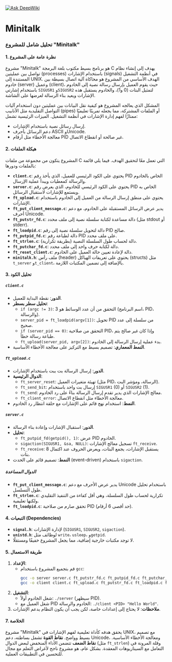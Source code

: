 [![Ask DeepWiki](https://deepwiki.com/badge.svg)](https://deepwiki.com/elbardii/Minitalk)
# Minitalk
### تحليل شامل للمشروع "Minitalk"

#### 1. **نظرة عامة على المشروع**
مشروع "Minitalk" هو برنامج بسيط مكتوب بلغة البرمجة C يهدف إلى إنشاء نظام تواصل بين عمليتين (processes) باستخدام الإشارات (signals) في أنظمة التشغيل المستندة إلى UNIX. الهدف الأساسي من المشروع هو محاكاة آلية اتصال بسيطة بين خادوم (server) وعميل (client)، حيث يقوم العميل بإرسال رسالة نصية إلى الخادوم باستخدام إشارتي `SIGUSR1` و`SIGUSR2` لتمثيل البتات (0 و1)، والخادوم يستقبل هذه الإشارات ويعيد بناء الرسالة لعرضها على الشاشة. 

المشكل الذي يعالجه المشروع هو كيفية نقل البيانات بين عمليتين دون استخدام آليات التواصل التقليدية مثل الأنابيب (pipes) أو الملفات المشتركة، مما يجعله تمرينًا تعليميًا ممتازًا لفهم إدارة الإشارات في أنظمة التشغيل. الميزات الرئيسية تشمل:
- إرسال رسائل نصية باستخدام الإشارات.
- دعم الرسائل بأحرف ASCII وUnicode.
- معالجة الأخطاء مثل أرقام PID غير صالحة أو انقطاع الاتصال.

#### 2. **هيكلة الملفات**
المشروع يتكون من مجموعة من ملفات C التي تعمل معًا لتحقيق الهدف. فيما يلي قائمة بالملفات ودورها:
- **`client.c`**: يحتوي على الكود الرئيسي للعميل، الذي يأخذ رقم PID الخاص بالخادوم والرسالة كمعطيات ويبدأ عملية الإرسال.
- **`server.c`**: يحتوي على الكود الرئيسي للخادوم، الذي يعرض رقم PID الخاص به ويستمع للإشارات لاستقبال الرسائل.
- **`ft_upload.c`**: يحتوي على منطق إرسال الرسالة من العميل إلى الخادوم باستخدام الإشارات.
- **`ft_put_client_message.c`**: يدير عرض الرسائل المستقبلة على الخادوم، مع دعم أحرف Unicode.
- **`ft_putstr_fd.c`**: دالة مساعدة لكتابة سلسلة نصية إلى ملف محدد (مثل stdout أو stderr).
- **`ft_loadpid.c`**: دالة لتحويل سلسلة نصية إلى رقم PID صالح.
- **`ft_putpid_fd.c`**: دالة لطباعة رقم PID على ملف محدد.
- **`ft_strlen.c`**: دالة لحساب طول السلسلة النصية (بطريقة تكرارية).
- **`ft_putchar_fd.c`**: دالة لكتابة حرف واحد إلى ملف محدد.
- **`ft_reset_client.c`**: دالة لإعادة تعيين حالة العميل على الخادوم.
- **`minitalk.h`**: ملف رأس (header) يحتوي على تعريفات الهياكل (structs) مثل `t_server` و`t_client`، بالإضافة إلى تضمين المكتبات اللازمة.

#### 3. **تحليل الكود**
##### **`client.c`**
- **الدور**: نقطة البداية للعميل.
- **تحليل سطر بسطر**:
  - `if (argc != 3)`: التحقق من أن عدد الوسائط هو 3 (اسم البرنامج، PID، والرسالة).
  - `server_pid = ft_loadpid(argv[1])`: تحويل PID من سلسلة إلى عدد صحيح.
  - `if (server_pid == 0)`: التحقق من صلاحية PID، وإذا كان غير صالح يتم طباعة رسالة خطأ.
  - `ft_upload(server_pid, argv[2])`: بدء عملية إرسال الرسالة إلى الخادوم.
- **النمط المعماري**: تصميم بسيط مع التركيز على معالجة الأخطاء الأساسية.

##### **`ft_upload.c`**
- **الدور**: إرسال الرسالة بت ببت باستخدام الإشارات.
- **الدوال الرئيسية**:
  - `ft_server_reset`: تهيئة متغيرات العميل (مثل PID، الرسالة، ومؤشر البت).
  - `ft_send_bit`: إرسال بت واحد باستخدام `SIGUSR1` (0) أو `SIGUSR2` (1).
  - `ft_send`: معالج الإشارات الذي يدير تقدم إرسال الرسالة بناءً على رد الخادوم.
  - `ft_client_error`: معالجة الأخطاء مثل انقطاع الاتصال.
- **النمط**: استخدام نهج قائم على الإشارات مع حلقة انتظار رد الخادوم.

##### **`server.c`**
- **الدور**: استقبال الإشارات وإعادة بناء الرسالة.
- **تحليل**:
  - `ft_putpid_fd(getpid(), 1)`: عرض PID الخادوم.
  - `sigaction(SIGUSR1, &sa, NULL)`: تسجيل معالج الإشارات `ft_receive`.
  - `ft_receive`: يستقبل الإشارات، يجمع البتات، ويعرض الحروف عند اكتمال 8 بتات.
- **النمط**: تصميم قائم على الحدث (event-driven) باستخدام `sigaction`.

##### **الدوال المساعدة**
- **`ft_put_client_message.c`**: يدير عرض الأحرف مع دعم Unicode باستخدام تحليل طول التسلسل.
- **`ft_strlen.c`**: تكرارية لحساب طول السلسلة، وهي أقل كفاءة من التنفيذ التقليدي ولكنها تعليمية.
- **`ft_loadpid.c`**: تحقق صارم من صلاحية PID (حد أقصى 6 أرقام).

#### 4. **التبعيات (Dependencies)**
- **`signal.h`**: لإدارة الإشارات (`SIGUSR1`, `SIGUSR2`, `sigaction`).
- **`unistd.h`**: لوظائف مثل `write`، `usleep`، و`getpid`.
- لا توجد مكتبات خارجية إضافية، مما يجعل المشروع خفيفًا ومستقلًا.

#### 5. **طريقة الاستعمال**
1. **الإعداد**:
   - قم بتجميع المشروع باستخدام `gcc`:
     ```bash
     gcc -o server server.c ft_putstr_fd.c ft_putpid_fd.c ft_putchar_fd.c ft_reset_client.c ft_put_client_message.c
     gcc -o client client.c ft_upload.c ft_putstr_fd.c ft_loadpid.c ft_putchar_fd.c ft_strlen.c
     ```
2. **التشغيل**:
   - شغل الخادوم أولاً: `./server` (سيظهر PID).
   - شغل العميل مع PID الخادوم والرسالة: `./client <PID> "Hello World"`.
3. **ملاحظات**: لا يحتاج إلى إعدادات خاصة، لكن يجب أن يكون النظام يدعم الإشارات.

#### 7. **الخلاصة**
مشروع "Minitalk" يحقق هدفه كأداة تعليمية لفهم الإشارات في UNIX، مع تصميم بسيط وواضح. **نقاط القوة** تشمل بساطته، دعم Unicode، ومعالجة الأخطاء الأساسية. **نقاط الضعف** تتضمن الأداء المنخفض لبعض الدوال (مثل `ft_strlen`) وقلة المرونة في التعامل مع السيناريوهات المعقدة. بشكل عام، هو مشروع ناجح لأغراض التعلم مع مجال للتحسين في التطبيقات العملية.
